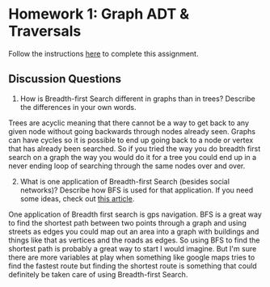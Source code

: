 # Homework 1: Graph ADT & Traversals

Follow the instructions [here](https://make-school-courses.github.io/CS-2.2-Graphs-Recursion/#/Assignments/01-Graph-ADT) to complete this assignment.

## Discussion Questions

1. How is Breadth-first Search different in graphs than in trees? Describe the differences in your own words.

Trees are acyclic meaning that there cannot be a way to get back to any given node without going backwards through nodes already seen. Graphs can have cycles so it is possible to end up going back to a node or vertex that has already been searched. So if you tried the way you do breadth first search on a graph the way you would do it for a tree you could end up in a never ending loop of searching through the same nodes over and over.

2. What is one application of Breadth-first Search (besides social networks)? Describe how BFS is used for that application. If you need some ideas, check out [this article](https://www.geeksforgeeks.org/applications-of-breadth-first-traversal/?ref=rp).

One application of Breadth first search is gps navigation. BFS is a great way to find the shortest path between two points through a graph and using streets as edges you could map out an area into a graph with buildings and things like that as vertices and the roads as edges. So using BFS to find the shortest path is probably a great way to start I would imagine. But I'm sure there are more variables at play when something like google maps tries to find the fastest route but finding the shortest route is something that could definitely be taken care of using Breadth-first Search.